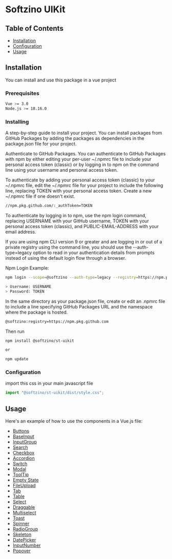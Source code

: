 # Softzino UIKit

## Table of Contents

- [Installation](#installation)
- [Configuration](#configuration)
- [Usage](#usage)

## Installation

You can install and use this package in a vue project

### Prerequisites

```bash
Vue >= 3.0
Node.js >= 18.16.0
```

### Installing

A step-by-step guide to install your project.
You can install packages from GitHub Packages by adding the packages as dependencies in the package.json file for your
project.

Authenticate to GitHub Packages.
You can authenticate to GitHub Packages with npm by either editing your per-user ~/.npmrc file to include your personal
access token (classic) or by logging in to npm on the command line using your username and personal access token.

To authenticate by adding your personal access token (classic) to your ~/.npmrc file, edit the ~/.npmrc file for your
project to include the following line, replacing TOKEN with your personal access token. Create a new ~/.npmrc file if
one doesn't exist.

```bash
//npm.pkg.github.com/:_authToken=TOKEN
```

To authenticate by logging in to npm, use the npm login command, replacing USERNAME with your GitHub username, TOKEN
with your personal access token (classic), and PUBLIC-EMAIL-ADDRESS with your email address.

If you are using npm CLI version 9 or greater and are logging in or out of a private registry using the command line,
you should use the --auth-type=legacy option to read in your authentication details from prompts instead of using the
default login flow through a browser.

Npm Login Example:
```bash
npm login --scope=@softzino --auth-type=legacy --registry=https://npm.pkg.github.com

> Username: USERNAME
> Password: TOKEN
```

In the same directory as your package.json file, create or edit an .npmrc file to include a line specifying GitHub
Packages URL and the namespace where the package is hosted.

```bash
@softzino:registry=https://npm.pkg.github.com

```

Then run

```bash
npm install @softzino/st-uikit

or

npm update
```

### Configuration

import this css in your main javascript file

```js
import "@softzino/st-uikit/dist/style.css";
```

## Usage

Here's an example of how to use the components in a Vue.js file:

- [Buttons](./docs/Button.md)
- [BaseInput](./docs/BaseInput.md)
- [InputGroup](./docs/InputGroup.md)
- [Search](./docs/Search.md)
- [Checkbox](./docs/Checkbox.md)
- [Accordion](./docs/Accordion.md)
- [Switch](./docs/Switch.md)
- [Modal](./docs/Modal.md)
- [ToolTip](./docs/Tooltip.md)
- [Empty State](./docs/EmptyState.md)
- [FileUpload](./docs/FIleUpload.md)
- [Tab](./docs/Tab.md)
- [Table](./docs/Table.md)
- [Select](./docs/Select.md)
- [Draggable](./docs/Draggable.md)
- [Multiselect](./docs/Multiselect.md)
- [Toast](./docs/Toast.md)
- [Spinner](./docs/Spinner.md)
- [RadioGroup](./docs/RadioGroup.md)
- [Skeleton](./docs/Skeleton.md)
- [DatePicker](./docs/DatePicker.md)
- [InputNumber](./docs/InputNumber.md)
- [Popover](./docs/Popover.md)
